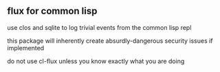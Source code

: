 flux for common lisp
--------
use clos and sqlite to log trivial events from the common lisp repl

this package will inherently create absurdly-dangerous security issues if implemented

do not use cl-flux unless you know exactly what you are doing
